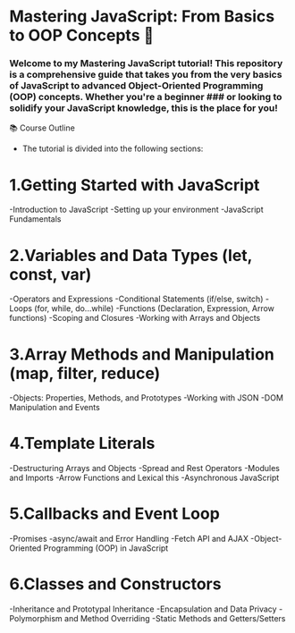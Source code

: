 # Mastering JavaScript: From Basics to OOP Concepts 🚀
### Welcome to my Mastering JavaScript tutorial! This repository is a comprehensive guide that takes you from the very basics of JavaScript to advanced Object-Oriented Programming (OOP) concepts. Whether you're a beginner ### or looking to solidify your JavaScript knowledge, this is the place for you!

📚 Course Outline
- The tutorial is divided into the following sections:

# 1.Getting Started with JavaScript

-Introduction to JavaScript
-Setting up your environment
-JavaScript Fundamentals

# 2.Variables and Data Types (let, const, var)
-Operators and Expressions
-Conditional Statements (if/else, switch)
-Loops (for, while, do...while)
-Functions (Declaration, Expression, Arrow functions)
-Scoping and Closures
-Working with Arrays and Objects

# 3.Array Methods and Manipulation (map, filter, reduce)
-Objects: Properties, Methods, and Prototypes
-Working with JSON
-DOM Manipulation and Events

# 4.Template Literals
-Destructuring Arrays and Objects
-Spread and Rest Operators
-Modules and Imports
-Arrow Functions and Lexical this
-Asynchronous JavaScript

# 5.Callbacks and Event Loop
-Promises
-async/await and Error Handling
-Fetch API and AJAX
-Object-Oriented Programming (OOP) in JavaScript

# 6.Classes and Constructors
-Inheritance and Prototypal Inheritance
-Encapsulation and Data Privacy
-Polymorphism and Method Overriding
-Static Methods and Getters/Setters
